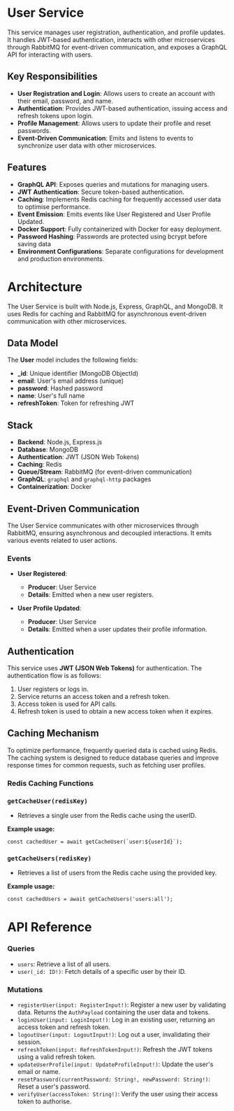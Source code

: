 
# User Service

This service manages user registration, authentication, and profile updates. It handles JWT-based authentication, interacts with other microservices through RabbitMQ for event-driven communication, and exposes a GraphQL API for interacting with users.

## Key Responsibilities
- **User Registration and Login**: Allows users to create an account with their email, password, and name.
- **Authentication**: Provides JWT-based authentication, issuing access and refresh tokens upon login.
- **Profile Management**: Allows users to update their profile and reset passwords.
- **Event-Driven Communication**: Emits and listens to events to synchronize user data with other microservices.

## Features
- **GraphQL API**: Exposes queries and mutations for managing users.
- **JWT Authentication**: Secure token-based authentication.
- **Caching**: Implements Redis caching for frequently accessed user data to optimise performance.
- **Event Emission**: Emits events like User Registered and User Profile Updated.
- **Docker Support**: Fully containerized with Docker for easy deployment.
- **Password Hashing**: Passwords are protected using bcrypt before saving data
- **Environment Configurations**: Separate configurations for development and production environments.

# Architecture
The User Service is built with Node.js, Express, GraphQL, and MongoDB. It uses Redis for caching and RabbitMQ for asynchronous event-driven communication with other microservices.

## Data Model

The **User** model includes the following fields:

- **_id**: Unique identifier (MongoDB ObjectId)
- **email**: User's email address (unique)
- **password**: Hashed password
- **name**: User's full name
- **refreshToken**: Token for refreshing JWT


## Stack
- **Backend**: Node.js, Express.js
- **Database**: MongoDB
- **Authentication**: JWT (JSON Web Tokens)
- **Caching**: Redis
- **Queue/Stream**: RabbitMQ (for event-driven communication)
- **GraphQL**: `graphql` and `graphql-http` packages
- **Containerization**: Docker

## Event-Driven Communication
The User Service communicates with other microservices through RabbitMQ, ensuring asynchronous and decoupled interactions. It emits various events related to user actions.

### Events
- **User Registered**:
  - **Producer**: User Service
  - **Details**: Emitted when a new user registers. 
  
- **User Profile Updated**:
  - **Producer**: User Service
  - **Details**: Emitted when a user updates their profile information. 

## Authentication

This service uses **JWT (JSON Web Tokens)** for authentication. The authentication flow is as follows:

1. User registers or logs in.
2. Service returns an access token and a refresh token.
3. Access token is used for API calls.
4. Refresh token is used to obtain a new access token when it expires.

## Caching Mechanism
To optimize performance, frequently queried data is cached using Redis. The caching system is designed to reduce database queries and improve response times for common requests, such as fetching user profiles.

### Redis Caching Functions

### `getCacheUser(redisKey)`
- Retrieves a single user from the Redis cache using the userID.

**Example usage:**
```
const cachedUser = await getCacheUser(`user:${userId}`);
```
### `getCacheUsers(redisKey)`
- Retrieves a list of users from the Redis cache using the provided key.

**Example usage:**
```
const cachedUsers = await getCacheUsers('users:all');
```

# API Reference

### Queries
- `users`: Retrieve a list of all users.
- `user(_id: ID!)`: Fetch details of a specific user by their ID.

### Mutations
- `registerUser(input: RegisterInput!)`: Register a new user by validating data. Returns the `AuthPayload` containing the user data and tokens.
- `loginUser(input: LoginInput!)`: Log in an existing user, returning an access token and refresh token.
- `logoutUser(input: LogoutInput!)`: Log out a user, invalidating their session.
- `refreshToken(input: RefreshTokenInput!)`: Refresh the JWT tokens using a valid refresh token.
- `updateUserProfile(input: UpdateProfileInput!)`: Update the user's email or name.
- `resetPassword(currentPassword: String!, newPassword: String!)`: Reset a user's password.
- `verifyUser(accessToken: String!)`: Verify the user using their access token to authorise.

